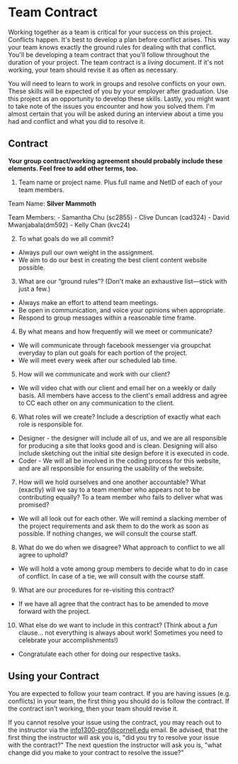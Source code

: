 # Team Contract

Working together as a team is critical for your success on this project. Conflicts happen. It's best to develop a plan before conflict arises. This way your team knows exactly the ground rules for dealing with that conflict. You'll be developing a team contract that you'll follow throughout the duration of your project. The team contract is a *living* document. If it's not working, your team should revise it as often as necessary.

You will need to learn to work in groups and resolve conflicts on your own. These skills will be expected of you by your employer after graduation. Use this project as an opportunity to develop these skills. Lastly, you might want to take note of the issues you encounter and how you solved them. I'm almost certain that you will be asked during an interview about a time you had and conflict and what you did to resolve it.

## Contract

**Your group contract/working agreement should probably include these elements. Feel free to add other terms, too.**

1. Team name or project name. Plus full name and NetID of each of your team members.

  Team Name: **Silver Mammoth**

  Team Members:
    - Samantha Chu (sc2855)
    - Clive Duncan (cad324)
    - David Mwanjabala(dm592)
    - Kelly Chan (kvc24)


2. To what goals do we all commit?

  - Always pull our own weight in the assignment.
  - We aim to do our best in creating the best client content website possible.


3. What are our “ground rules”? (Don't make an exhaustive list—stick with just a few.)

  - Always make an effort to attend team meetings.
  - Be open in communication, and voice your opinions when appropriate.
  - Respond to group messages within a reasonable time frame.


4. By what means and how frequently will we meet or communicate?

  - We will communicate through facebook messenger via groupchat everyday to plan out goals for each portion of the project.
  - We will meet every week after our scheduled lab time.


5. How will we communicate and work with our client?

  - We will video chat with our client and email her on a weekly or daily basis. All members have access to the client's email address and agree to CC each other on any communication to the client.


6. What roles will we create? Include a description of exactly what each role is responsible for.

  - Designer - the designer will include all of us, and we are all responsible for producing a site that looks good and is clean. Designing will also include sketching out the initial site design before it is executed in code.
  - Coder - We will all be involved in the coding process for this website, and are all responsible for ensuring the usability of the website.


7. How will we hold ourselves and one another accountable? What (exactly) will we say to a team member who appears not to be contributing equally? To a team member who fails to deliver what was promised?

 - We will all look out for each other. We will remind a slacking member of the project requirements and ask them to do the work as soon as possible. If nothing changes, we will consult the course staff.



8. What do we do when we disagree? What approach to conflict to we all agree to uphold?

 - We will hold a vote among group members to decide what to do in case of conflict. In case of a tie, we will consult with the course staff.



9. What are our procedures for re-visiting this contract?

 - If we have all agree that the contract has to be amended to move forward with the project.


10. What else do we want to include in this contract? (Think about a *fun* clause... not everything is always about work! Sometimes you need to celebrate your accomplishments!)

 - Congratulate each other for doing our respective tasks.



## Using your Contract

You are expected to follow your team contract. If you are having issues (e.g. conflicts) in your team, the first thing you should do is follow the contract. If the contract isn't working, then your team should revise it.

If you cannot resolve your issue using the contract, you may reach out to the instructor via the <info1300-prof@cornell.edu> email. Be advised, that the first thing the instructor will ask you is, "did you try to resolve your issue with the contract?" The next question the instructor will ask you is, "what change did you make to your contract to resolve the issue?"
